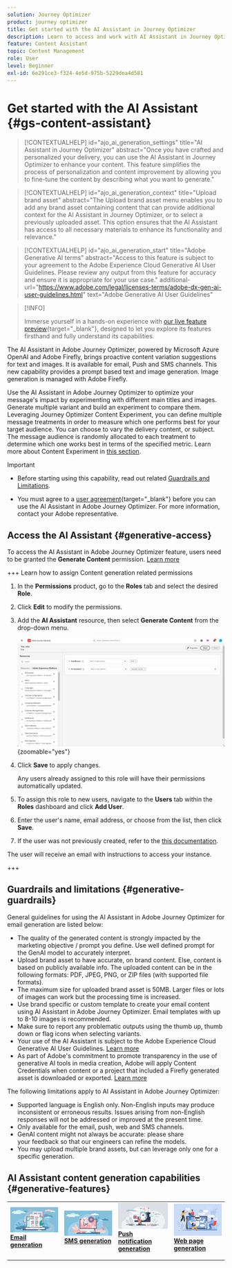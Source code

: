 ```yaml
---
solution: Journey Optimizer
product: journey optimizer
title: Get started with the AI Assistant in Journey Optimizer
description: Learn to access and work with AI Assistant in Journey Optimizer
feature: Content Assistant
topic: Content Management
role: User
level: Beginner
exl-id: 6e291ce3-f324-4e5d-975b-5229dea4d581
---
```

# Get started with the AI Assistant {#gs-content-assistant}

>[!CONTEXTUALHELP]
>id="ajo_ai_generation_settings"
>title="AI Assistant in Journey Optimizer"
>abstract="Once you have crafted and personalized your delivery, you can use the AI Assistant in Journey Optimizer to enhance your content. This feature simplifies the process of personalization and content improvement by allowing you to fine-tune the content by describing what you want to generate."

>[!CONTEXTUALHELP]
>id="ajo_ai_generation_context"
>title="Upload brand asset"
>abstract="The Upload brand asset menu enables you to add any brand asset containing content that can provide additional context for the AI Assistant in Journey Optimizer, or to select a previously uploaded asset. This option ensures that the AI Assistant has access to all necessary materials to enhance its functionality and relevance."

>[!CONTEXTUALHELP]
>id="ajo_ai_generation_start"
>title="Adobe Generative AI terms"
>abstract="Access to this feature is subject to your agreement to the Adobe Experience Cloud Generative AI User Guidelines. Please review any output from this feature for accuracy and ensure it is appropriate for your use case."
>additional-url="https://www.adobe.com/legal/licenses-terms/adobe-dx-gen-ai-user-guidelines.html" text="Adobe Generative AI User Guidelines"

>[!INFO]
>
>Immerse yourself in a hands-on experience with [our live feature preview](https://experienceleague.adobe.com/en/apps/journey-optimizer/ai-assistant-content-accelerator){target="_blank"}, designed to let you explore its features firsthand and fully understand its capabilities.


The AI Assistant in Adobe Journey Optimizer, powered by Microsoft Azure OpenAI and Adobe Firefly, brings proactive content variation suggestions for text and images. It is available for email, Push and SMS channels. This new capability provides a prompt based text and image generation. Image generation is managed with Adobe Firefly.

Use the AI Assistant in Adobe Journey Optimizer to optimize your message's impact by experimenting with different main titles and images. Generate multiple variant and build an experiment to compare them. Leveraging Journey Optimizer Content Experiment, you can define multiple message treatments in order to measure which one performs best for your target audience. You can choose to vary the delivery content, or subject. The message audience is randomly allocated to each treatment to determine which one works best in terms of the specified metric. Learn more about Content Experiment in [this section](../content-management/content-experiment.md).

>[!IMPORTANT]
>
>* Before starting using this capability, read out related [Guardrails and Limitations](#generative-guardrails).
>
>
>* You must agree to a [user agreement](https://www.adobe.com/legal/licenses-terms/adobe-dx-gen-ai-user-guidelines.html){target="_blank"} before you can use the AI Assistant in Adobe Journey Optimizer. For more information, contact your Adobe representative.

## Access the AI Assistant {#generative-access}

To access the AI Assistant in Adobe Journey Optimizer feature, users need to be granted the **Generate Content** permission. [Learn more](../administration/permissions.md)

+++  Learn how to assign Content generation related permissions

1. In the **Permissions** product, go to the **Roles** tab and select the desired **Role**.

1. Click **Edit** to modify the permissions.

1. Add the **AI Assistant** resource, then select **Generate Content** from the drop-down menu.

    ![](assets/gen-ai-role.png){zoomable="yes"}

1. Click **Save** to apply changes.

    Any users already assigned to this role will have their permissions automatically updated.

1. To assign this role to new users, navigate to the **Users** tab within the **Roles** dashboard and click **Add User**.

1. Enter the user's name, email address, or choose from the list, then click **Save**.

1. If the user was not previously created, refer to the [this documentation](https://experienceleague.adobe.com/en/docs/experience-platform/access-control/abac/permissions-ui/users).

The user will receive an email with instructions to access your instance.

+++

## Guardrails and limitations {#generative-guardrails}

General guidelines for using the AI Assistant in Adobe Journey Optimizer for email generation are listed below:

* The quality of the generated content is strongly impacted by the marketing objective / prompt you define. Use well defined prompt for the GenAI model to accurately interpret. 
* Upload brand asset to have accurate, on brand content. Else, content is based on publicly available info. The uploaded content can be in the following formats: PDF, JPEG, PNG, or ZIP files (with supported file formats).
* The maximum size for uploaded brand asset is 50MB. Larger files or lots of images can work but the processing time is increased.
* Use brand specific or custom template to create your email content using AI Assistant in Adobe Journey Optimizer. Email templates with up to 8-10 images is recommended.
* Make sure to report any problematic outputs using the thumb up, thumb down or flag icons when selecting variants.
* Your use of the AI Assistant is subject to the Adobe Experience Cloud Generative AI User Guidelines. [Learn more](https://www.adobe.com/legal/licenses-terms/adobe-dx-gen-ai-user-guidelines.html)
* As part of Adobe's commitment to promote transparency in the use of generative AI tools in media creation, Adobe will apply Content Credentials when content or a project that included a Firefly generated asset is downloaded or exported. [Learn more](https://helpx.adobe.com/firefly/using/content-credentials.html)

The following limitations apply to AI Assistant in Adobe Journey Optimizer:

* Supported language is English only. Non-English inputs may produce inconsistent or erroneous results. Issues arising from non-English responses will not be addressed or improved at the present time.
* Only available for the email, push, web and SMS channels.
* GenAI content might not always be accurate: please share your feedback so that our engineers can refine the models.
* You may upload multiple brand assets, but can leverage only one for a specific generation.


## AI Assistant content generation capabilities {#generative-features}


<table style="table-layout:fixed"><tr style="border: 0;">
<td>
<a href="generative-email.md">
<img alt="Email generation" src="assets/do-not-localize/text-genai.jpeg">
</a>
<div>
<a href="generative-email.md"><strong>Email generation</strong></a>
</div>
<p>
</td>
<td>
<a href="generative-sms.md">
<img alt="SMS generation" src="assets/do-not-localize/image-genai.jpeg">
</a>
<div><a href="generative-sms.md"><strong>SMS generation</strong>
</div>
<p>
</td>
<td>
<a href="generative-push.md">
<img alt="Push generation" src="assets/do-not-localize/email-genai.jpeg">
</a>
<div>
<a href="generative-push.md"><strong>Push notification generation</strong></a>
</div>
<p></td>
<td>
<a href="generative-web.md">
<img alt="Web generation" src="assets/do-not-localize/web-genai.jpeg">
</a>
<div><a href="generative-web.md"><strong>Web page generation</strong>
</div>
<p>
</td>
</tr></table>
